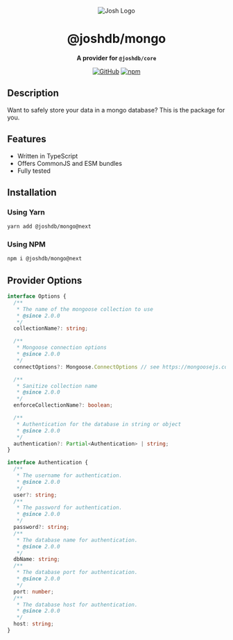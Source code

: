 <div align="center">

![Josh Logo](https://evie.codes/josh-light.png)

# @joshdb/mongo

**A provider for `@joshdb/core`**

[![GitHub](https://img.shields.io/github/license/josh-development/providers)](https://github.com/josh-development/providers/blob/main/LICENSE)
[![npm](https://img.shields.io/npm/v/@joshdb/mongo?color=crimson&logo=npm&style=flat-square&label=@joshdb/mongo)](https://www.npmjs.com/package/@joshdb/mongo)

</div>

## Description

Want to safely store your data in a mongo database? This is the package for you.

## Features

- Written in TypeScript
- Offers CommonJS and ESM bundles
- Fully tested

## Installation

### Using Yarn

```bash
yarn add @joshdb/mongo@next
```

### Using NPM

```bash
npm i @joshdb/mongo@next
```

## Provider Options

```typescript
interface Options {
  /**
   * The name of the mongoose collection to use
   * @since 2.0.0
   */
  collectionName?: string;

  /**
   * Mongoose connection options
   * @since 2.0.0
   */
  connectOptions?: Mongoose.ConnectOptions // see https://mongoosejs.com/docs/connections.html#options

  /**
   * Sanitize collection name
   * @since 2.0.0
   */
  enforceCollectionName?: boolean;

  /**
   * Authentication for the database in string or object
   * @since 2.0.0
   */
  authentication?: Partial<Authentication> | string;
}

interface Authentication {
  /**
   * The username for authentication.
   * @since 2.0.0
   */
  user?: string;
  /**
   * The password for authentication.
   * @since 2.0.0
   */
  password?: string;
  /**
   * The database name for authentication.
   * @since 2.0.0
   */
  dbName: string;
  /**
   * The database port for authentication.
   * @since 2.0.0
   */
  port: number;
  /**
   * The database host for authentication.
   * @since 2.0.0
   */
  host: string;
}
```
